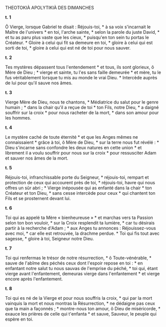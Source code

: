 THEOTOKIÀ APOLYTIKIÀ DES DIMANCHES

**t. 1**

Ô Vierge, lorsque Gabriel te disait : Réjouis-toi, \* à sa voix s'incarnait le Maître de l'univers \* en toi, l'arche sainte, \*
selon la parole du juste David, \* et tu as paru plus vaste que les cieux, \* puisqu'en ton sein tu portas le Créateur. \* Gloire à celui qui fit sa demeure en toi, \* gloire à celui qui est sorti
de toi, \* gloire à celui qui est né de toi pour nous sauver.

**t. 2**

Tes mystères dépassent tous l'entendement \* et tous, ils sont glorieux, ô Mère de Dieu ; \* vierge et sainte, tu l'es sans
faille demeurée \* et mère, tu le fus véritablement lorsque tu mis au monde le vrai Dieu. \* Intercède auprès de lui pour qu'il
sauve nos âmes.

**t. 3**

Vierge Mère de Dieu, nous te chantons, \* Médiatrice du salut pour le genre humain ; \* dans la chair qu'il a reçue de toi \*
ton Fils, notre Dieu, \* a daigné souffrir sur la croix \* pour nous racheter de la mort, \* dans son amour pour les hommes.

**t. 4**

Le mystère caché de toute éternité \* et que les Anges mêmes ne connaissaient \* grâce à toi, ô Mère de Dieu, \* sur la terre
nous fut révélé : \* Dieu s'incarne sans confondre les deux natures en cette union \* et librement il a voulu souffrir pour nous
sur la croix \* pour ressusciter Adam et sauver nos âmes de la mort.

**t. 5**

Réjouis-toi, infranchissable porte du Seigneur, \* réjouis-toi, rempart et protection de ceux qui accourent près de toi, \*
réjouis-toi, havre qui nous offres un sûr abri ; \* Vierge inépousée qui as enfanté dans la chair \* ton Créateur et ton Dieu,
\* sans cesse intercède pour ceux \* qui chantent ton Fils et se prosternent devant lui.

**t. 6**

Toi qui as appelé ta Mère « bienheureuse » \* et marchas vers ta Passion selon ton bon vouloir, \* sur la Croix resplendit ta lumière, \* car tu désirais partir à la recherche d'Adam ; \* aux Anges tu annonces :
Réjouissez-vous avec moi, \* car elle est retrouvée, la drachme perdue. \* Toi qui fis tout avec sagesse, \* gloire à toi,
Seigneur notre Dieu.

**t. 7**

Toi qui renfermas le trésor de notre résurrection, \* ô Toute-vénérable, \* sauve de l'abîme des péchés ceux dont l'espoir
repose en toi : \* en enfantant notre salut tu nous sauvas de l'emprise du péché, \* toi qui, étant vierge avant l'enfantement,
demeuras vierge dans l'enfantement \* et vierge encore après l'enfantement.

**t. 8**

Toi qui es né de la Vierge et pour nous souffris la croix, \* qui par la mort vainquis la mort et nous montras la Résurrection,
\* ne dédaigne pas ceux que ta main a façonnés ; \* montre-nous ton amour, ô Dieu de miséricorde, \* exauce les prières de celle
qui t'enfanta \* et sauve, Sauveur, le peuple qui espère en toi.
